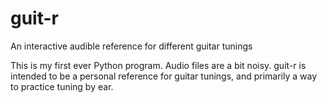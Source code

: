 # guit-r
An interactive audible reference for different guitar tunings

This is my first ever Python program. Audio files are a bit noisy. guit-r is intended to be a personal reference for guitar tunings, and primarily a way to practice tuning by ear.
